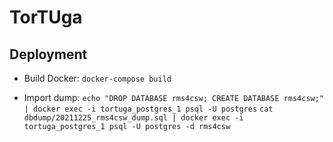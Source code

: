 # TorTUga

## Deployment

- Build Docker:
  `docker-compose build`

- Import dump:
  `echo "DROP DATABASE rms4csw; CREATE DATABASE rms4csw;" | docker exec -i tortuga_postgres_1 psql -U postgres` 
  `cat dbdump/20211225_rms4csw_dump.sql | docker exec -i tortuga_postgres_1 psql -U postgres -d rms4csw`
